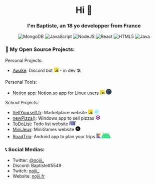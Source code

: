 <h1 align="center">Hi 👋</h1>

<h3 align="center">I'm Baptiste, an 18 yo developper from France</h3>
<div align="center"> 
  
![MongoDB](https://img.shields.io/badge/MongoDB-%234ea94b.svg?style=for-the-badge&logo=mongodb&logoColor=white)
![JavaScript](https://img.shields.io/badge/javascript-%23323330.svg?style=for-the-badge&logo=javascript&logoColor=%23F7DF1E) 
![NodeJS](https://img.shields.io/badge/node.js-6DA55F?style=for-the-badge&logo=node.js&logoColor=white) 
![React](https://img.shields.io/badge/react-%2320232a.svg?style=for-the-badge&logo=react&logoColor=%2361DAFB)
![HTML5](https://img.shields.io/badge/html5-%23E34F26.svg?style=for-the-badge&logo=html5&logoColor=white)
![Java](https://img.shields.io/badge/java-%23ED8B00.svg?style=for-the-badge&logo=java&logoColor=white) 
  
</div>
<h3>🧩 My Open Source Projects: </h3>


Personal Projects:
- [Awake](https://github.com/Baptiiiiste/Awake): Discord bot <img src="img/js.png" width="15px" height="15px">  - in dev 🛠️

Personal Tools:
- [Notion app](https://github.com/Baptiiiiste/notion-app): Notion.so app for Linux users <img src="img/js.png" width="15px" height="15px"> <img src="img/electron.png" width="18px" height="18px">


School Projects:
- [SellYourself.fr](https://github.com/Baptiiiiste/SellYourself): Marketplace website <img src="img/js.png" width="15px" height="15px"> <img src="img/react.png" width="17px" height="15px">
- [newPizza()](https://github.com/Baptiiiiste/newPizza): Windows app to sell pizzas <img src="img/csharp.png" width="15px" height="15px">
- [ToDoList](https://github.com/Baptiiiiste/ToDoList): Todo list website <img src="img/php.png" width="22px" height="15px">
- [MiniJeux](https://github.com/Baptiiiiste/MiniJeux): MiniGames website <img src="img/nextjs.png" width="15px" height="15px">
- [RoadTrip](https://github.com/Baptiiiiste/MiniJeux): Android app to plan your trips <img src="img/kotlin.png" width="15px" height="15px"><img src="img/android.png" width="30px" height="20px">


<h3>📞 Social Medias: </h3>

- Twitter: [@nojii_](https://twitter.com/nojii_)
- Discord: Baptiste#5549
- Twitch: [nojii_](https://www.twitch.tv/nojii_)
- Website: [nojii.fr](https://nojii.fr)


